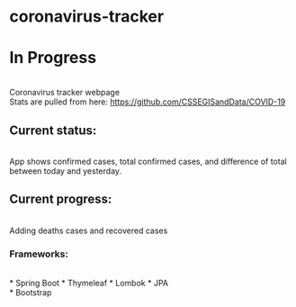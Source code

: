 # coronavirus-tracker
 
# In Progress
<br> Coronavirus tracker webpage 
<br> Stats are pulled from here: https://github.com/CSSEGISandData/COVID-19

## Current status:
<br> App shows confirmed cases, total confirmed cases, and difference of total between today and yesterday.
## Current progress:
<br> Adding deaths cases and recovered cases
### Frameworks:
<br> * Spring Boot
          * Thymeleaf
          * Lombok
          * JPA
<br> * Bootstrap

